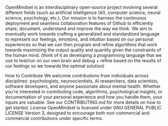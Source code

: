 OpenMindset is an interdisciplinary open-source project involving several different fields (such as artificial intelligence (AI), computer science, neural science, psychology, etc.). Our mission is to harness the continuous deployment and seamless collaboration features of Github to efficiently share, document,  understand and improve the way we think. We aim to eventually work towards crafting a generalized and standardized language to represent our feelings, emotions, and intuition based on our personal experiences so that we can then program and refine algorithms that work towards maximizing the output quality and quantity given the constraints of the human mind. (think of it as developing a programming language that we use to test/run on our own brain and debug + refine based on the results of our feelings so we towards the optimal solution)

How to Contribute
We welcome contributions from individuals across disciplines: psychologists, neuroscientists, AI researchers, data scientists, software developers, and anyone passionate about mental health. Whether you're interested in contributing code, algorithms, psychological insights, or documentation of your personal experience and how you handle them, your inputs are valuable. See our CONTRIBUTING.md for more details on how to get started.
License
OpenMindset is licensed under  GNU GENERAL PUBLIC LICENSE Version 3, designed to encourage both non-commercial and commercial contributions under specific terms.

